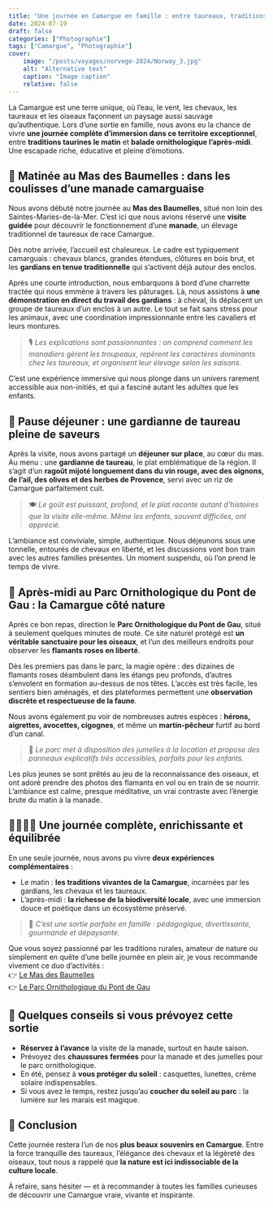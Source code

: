 ```yaml
---
title: "Une journée en Camargue en famille : entre taureaux, traditions et flamants roses"
date: 2024-07-19
draft: false
categories: ["Photographie"]
tags: ["Camargue", "Photographie"]
cover:
    image: "/posts/voyages/norvege-2024/Norway_3.jpg"
    alt: "Alternative text"
    caption: "Image caption"
    relative: false
---
```


La Camargue est une terre unique, où l’eau, le vent, les chevaux, les taureaux et les oiseaux façonnent un paysage aussi sauvage qu’authentique. Lors d’une sortie en famille, nous avons eu la chance de vivre **une journée complète d’immersion dans ce territoire exceptionnel**, entre **traditions taurines le matin** et **balade ornithologique l’après-midi**. Une escapade riche, éducative et pleine d’émotions.

## 🐴 Matinée au Mas des Baumelles : dans les coulisses d’une manade camarguaise

Nous avons débuté notre journée au **Mas des Baumelles**, situé non loin des Saintes-Maries-de-la-Mer. C’est ici que nous avions réservé une **visite guidée** pour découvrir le fonctionnement d’une **manade**, un élevage traditionnel de taureaux de race Camargue.

Dès notre arrivée, l’accueil est chaleureux. Le cadre est typiquement camarguais : chevaux blancs, grandes étendues, clôtures en bois brut, et les **gardians en tenue traditionnelle** qui s’activent déjà autour des enclos.

Après une courte introduction, nous embarquons à bord d’une charrette tractée qui nous emmène à travers les pâturages. Là, nous assistons à **une démonstration en direct du travail des gardians** : à cheval, ils déplacent un groupe de taureaux d’un enclos à un autre. Le tout se fait sans stress pour les animaux, avec une coordination impressionnante entre les cavaliers et leurs montures.

> 🎙️ *Les explications sont passionnantes : on comprend comment les manadiers gèrent les troupeaux, repèrent les caractères dominants chez les taureaux, et organisent leur élevage selon les saisons.*

C’est une expérience immersive qui nous plonge dans un univers rarement accessible aux non-initiés, et qui a fasciné autant les adultes que les enfants.

## 🍷 Pause déjeuner : une gardianne de taureau pleine de saveurs

Après la visite, nous avons partagé un **déjeuner sur place**, au cœur du mas. Au menu : une **gardianne de taureau**, le plat emblématique de la région. Il s’agit d’un **ragoût mijoté longuement dans du vin rouge, avec des oignons, de l’ail, des olives et des herbes de Provence**, servi avec un riz de Camargue parfaitement cuit.

> 🍽️ *Le goût est puissant, profond, et le plat raconte autant d’histoires que la visite elle-même. Même les enfants, souvent difficiles, ont apprécié.*

L’ambiance est conviviale, simple, authentique. Nous déjeunons sous une tonnelle, entourés de chevaux en liberté, et les discussions vont bon train avec les autres familles présentes. Un moment suspendu, où l’on prend le temps de vivre.

## 🦩 Après-midi au Parc Ornithologique du Pont de Gau : la Camargue côté nature

Après ce bon repas, direction le **Parc Ornithologique du Pont de Gau**, situé à seulement quelques minutes de route. Ce site naturel protégé est **un véritable sanctuaire pour les oiseaux**, et l’un des meilleurs endroits pour observer les **flamants roses en liberté**.

Dès les premiers pas dans le parc, la magie opère : des dizaines de flamants roses déambulent dans les étangs peu profonds, d’autres s’envolent en formation au-dessus de nos têtes. L’accès est très facile, les sentiers bien aménagés, et des plateformes permettent une **observation discrète et respectueuse de la faune**.

Nous avons également pu voir de nombreuses autres espèces : **hérons, aigrettes, avocettes, cigognes**, et même un **martin-pêcheur** furtif au bord d’un canal.

> 🔭 *Le parc met à disposition des jumelles à la location et propose des panneaux explicatifs très accessibles, parfaits pour les enfants.*

Les plus jeunes se sont prêtés au jeu de la reconnaissance des oiseaux, et ont adoré prendre des photos des flamants en vol ou en train de se nourrir. L’ambiance est calme, presque méditative, un vrai contraste avec l’énergie brute du matin à la manade.

## 👨‍👩‍👧‍👦 Une journée complète, enrichissante et équilibrée

En une seule journée, nous avons pu vivre **deux expériences complémentaires** :

- Le matin : **les traditions vivantes de la Camargue**, incarnées par les gardians, les chevaux et les taureaux.
- L’après-midi : **la richesse de la biodiversité locale**, avec une immersion douce et poétique dans un écosystème préservé.

> 💬 *C’est une sortie parfaite en famille : pédagogique, divertissante, gourmande et dépaysante.*

Que vous soyez passionné par les traditions rurales, amateur de nature ou simplement en quête d’une belle journée en plein air, je vous recommande vivement ce duo d’activités :  
👉 [Le Mas des Baumelles](https://www.masdesbaumelles.com)  
👉 [Le Parc Ornithologique du Pont de Gau](https://www.parcornithologique.com)

## 📸 Quelques conseils si vous prévoyez cette sortie

- **Réservez à l’avance** la visite de la manade, surtout en haute saison.
- Prévoyez des **chaussures fermées** pour la manade et des jumelles pour le parc ornithologique.
- En été, pensez à **vous protéger du soleil** : casquettes, lunettes, crème solaire indispensables.
- Si vous avez le temps, restez jusqu’au **coucher du soleil au parc** : la lumière sur les marais est magique.

## 📝 Conclusion

Cette journée restera l’un de nos **plus beaux souvenirs en Camargue**. Entre la force tranquille des taureaux, l’élégance des chevaux et la légèreté des oiseaux, tout nous a rappelé que **la nature est ici indissociable de la culture locale**.

À refaire, sans hésiter — et à recommander à toutes les familles curieuses de découvrir une Camargue vraie, vivante et inspirante.
